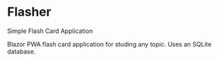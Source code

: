 # Flasher
Simple Flash Card Application

Blazor PWA flash card application for studing any topic.
Uses an SQLite database.
